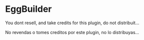 # EggBuilder
You dont resell, and take credits for this plugin, do not distribuit...

No revendas o tomes creditos por este plugin, no lo distribuyas...

